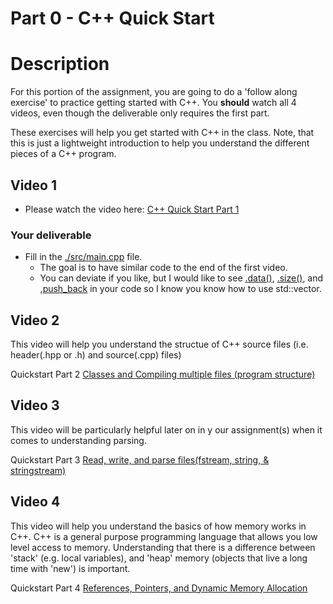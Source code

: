 # Part 0 - C++ Quick Start

# Description

For this portion of the assignment, you are going to do a 'follow along exercise' to practice getting started with C++. You **should** watch all 4 videos, even though the deliverable only requires the first part.

These exercises will help you get started with C++ in the class. Note, that this is just a lightweight introduction to help you understand the different pieces of a C++ program.

## Video 1

* Please watch the video here: [C++ Quick Start Part 1](https://www.youtube.com/playlist?list=PLvv0ScY6vfd-R9N-vIDXdd4HO9IYATIxJ)
	
### Your deliverable	
	
* Fill in the [./src/main.cpp](./src/main.cpp) file.
	* The goal is to have similar code to the end of the first video. 
	* You can deviate if you like, but I would like to see [.data()](https://en.cppreference.com/w/cpp/container/vector/data), [.size()](https://en.cppreference.com/w/cpp/container/vector/size), and [.push_back](https://en.cppreference.com/w/cpp/container/vector/push_back) in your code so I know you know how to use std::vector.	
	
## Video 2

This video will help you understand the structue of C++ source files (i.e. header(.hpp or .h) and source(.cpp) files)

Quickstart Part 2 [Classes and Compiling multiple files (program structure)](https://www.youtube.com/watch?v=0DZyFOa-PrQ&list=PLvv0ScY6vfd-R9N-vIDXdd4HO9IYATIxJ&index=3)

## Video 3

This video will be particularly helpful later on in y our assignment(s) when it comes to understanding parsing.

Quickstart Part 3 [Read, write, and parse files(fstream, string, & stringstream)](https://www.youtube.com/watch?v=CAqX8YT4lHI&list=PLvv0ScY6vfd-R9N-vIDXdd4HO9IYATIxJ&index=4)

## Video 4

This video will help you understand the basics of how memory works in C++. C++ is a general purpose programming language that allows you low level access to memory. Understanding that there is a difference between 'stack' (e.g. local variables), and 'heap' memory (objects that live a long time with 'new') is important.

Quickstart Part 4 [References, Pointers, and Dynamic Memory Allocation](https://www.youtube.com/watch?v=P2_z98wEU6M&list=PLvv0ScY6vfd-R9N-vIDXdd4HO9IYATIxJ&index=4)




